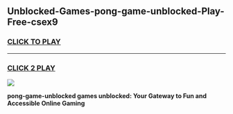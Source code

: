 
## Unblocked-Games-pong-game-unblocked-Play-Free-csex9
<h3>
<a href="https://premium76.site?title=pong-game-unblocked&ref=18A1">CLICK TO PLAY</a></h3>
<hr>

<h3>
<a href="https://premium76.site?title=pong-game-unblocked&ref=18A1">CLICK 2 PLAY</a>
  
</h3>

<a href="https://premium76.site?title=pong-game-unblocked&ref=18A1"><img src="https://clearcache.store/games.png"></a>


**pong-game-unblocked games unblocked: Your Gateway to Fun and Accessible Online Gaming**
